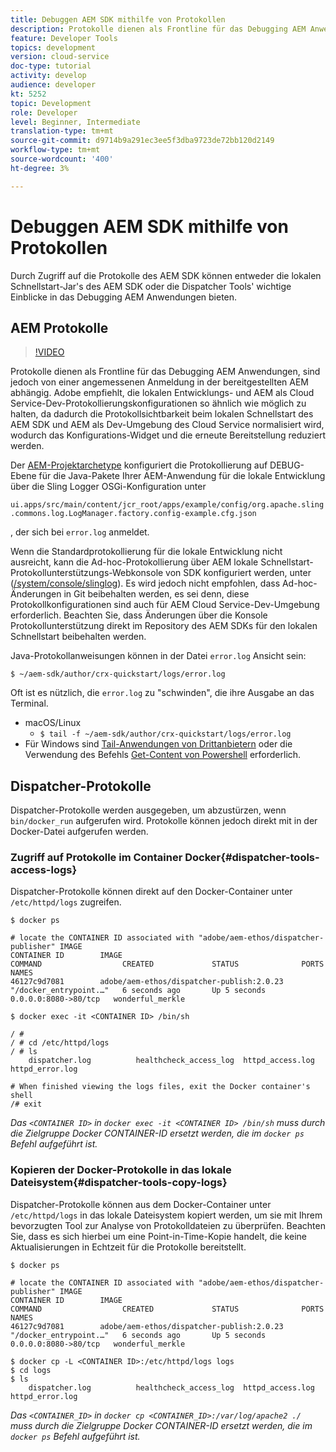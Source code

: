 ```yaml
---
title: Debuggen AEM SDK mithilfe von Protokollen
description: Protokolle dienen als Frontline für das Debugging AEM Anwendungen, sind jedoch von einer angemessenen Anmeldung in der bereitgestellten AEM abhängig.
feature: Developer Tools
topics: development
version: cloud-service
doc-type: tutorial
activity: develop
audience: developer
kt: 5252
topic: Development
role: Developer
level: Beginner, Intermediate
translation-type: tm+mt
source-git-commit: d9714b9a291ec3ee5f3dba9723de72bb120d2149
workflow-type: tm+mt
source-wordcount: '400'
ht-degree: 3%

---
```



# Debuggen AEM SDK mithilfe von Protokollen

Durch Zugriff auf die Protokolle des AEM SDK können entweder die lokalen Schnellstart-Jar&#39;s des AEM SDK oder die Dispatcher Tools&#39; wichtige Einblicke in das Debugging AEM Anwendungen bieten.

## AEM Protokolle

>[!VIDEO](https://video.tv.adobe.com/v/34334/?quality=12&learn=on)

Protokolle dienen als Frontline für das Debugging AEM Anwendungen, sind jedoch von einer angemessenen Anmeldung in der bereitgestellten AEM abhängig. Adobe empfiehlt, die lokalen Entwicklungs- und AEM als Cloud Service-Dev-Protokollierungskonfigurationen so ähnlich wie möglich zu halten, da dadurch die Protokollsichtbarkeit beim lokalen Schnellstart des AEM SDK und AEM als Dev-Umgebung des Cloud Service normalisiert wird, wodurch das Konfigurations-Widget und die erneute Bereitstellung reduziert werden.

Der [AEM-Projektarchetype](https://github.com/adobe/aem-project-archetype) konfiguriert die Protokollierung auf DEBUG-Ebene für die Java-Pakete Ihrer AEM-Anwendung für die lokale Entwicklung über die Sling Logger OSGi-Konfiguration unter

`ui.apps/src/main/content/jcr_root/apps/example/config/org.apache.sling.commons.log.LogManager.factory.config-example.cfg.json`

, der sich bei `error.log` anmeldet.

Wenn die Standardprotokollierung für die lokale Entwicklung nicht ausreicht, kann die Ad-hoc-Protokollierung über AEM lokale Schnellstart-Protokollunterstützungs-Webkonsole von SDK konfiguriert werden, unter ([/system/console/slinglog](http://localhost:4502/system/console/slinglog)). Es wird jedoch nicht empfohlen, dass Ad-hoc-Änderungen in Git beibehalten werden, es sei denn, diese Protokollkonfigurationen sind auch für AEM Cloud Service-Dev-Umgebung erforderlich. Beachten Sie, dass Änderungen über die Konsole Protokollunterstützung direkt im Repository des AEM SDKs für den lokalen Schnellstart beibehalten werden.

Java-Protokollanweisungen können in der Datei `error.log` Ansicht sein:

```
$ ~/aem-sdk/author/crx-quickstart/logs/error.log
```

Oft ist es nützlich, die `error.log` zu &quot;schwinden&quot;, die ihre Ausgabe an das Terminal.

+ macOS/Linux
   + `$ tail -f ~/aem-sdk/author/crx-quickstart/logs/error.log`
+ Für Windows sind [Tail-Anwendungen von Drittanbietern](https://stackoverflow.com/questions/187587/a-windows-equivalent-of-the-unix-tail-command) oder die Verwendung des Befehls [Get-Content von Powershell](https://stackoverflow.com/a/46444596/133936) erforderlich.

## Dispatcher-Protokolle

Dispatcher-Protokolle werden ausgegeben, um abzustürzen, wenn `bin/docker_run` aufgerufen wird. Protokolle können jedoch direkt mit in der Docker-Datei aufgerufen werden.

### Zugriff auf Protokolle im Container Docker{#dispatcher-tools-access-logs}

Dispatcher-Protokolle können direkt auf den Docker-Container unter `/etc/httpd/logs` zugreifen.

```shell
$ docker ps

# locate the CONTAINER ID associated with "adobe/aem-ethos/dispatcher-publisher" IMAGE
CONTAINER ID        IMAGE                                       COMMAND                  CREATED             STATUS              PORTS                  NAMES
46127c9d7081        adobe/aem-ethos/dispatcher-publish:2.0.23   "/docker_entrypoint.…"   6 seconds ago       Up 5 seconds        0.0.0.0:8080->80/tcp   wonderful_merkle

$ docker exec -it <CONTAINER ID> /bin/sh

/ # 
/ # cd /etc/httpd/logs
/ # ls
    dispatcher.log          healthcheck_access_log  httpd_access.log        httpd_error.log

# When finished viewing the logs files, exit the Docker container's shell
/# exit
```

_Das  `<CONTAINER ID>` in  `docker exec -it <CONTAINER ID> /bin/sh` muss durch die Zielgruppe Docker CONTAINER-ID ersetzt werden, die im  `docker ps` Befehl aufgeführt ist._


### Kopieren der Docker-Protokolle in das lokale Dateisystem{#dispatcher-tools-copy-logs}

Dispatcher-Protokolle können aus dem Docker-Container unter `/etc/httpd/logs` in das lokale Dateisystem kopiert werden, um sie mit Ihrem bevorzugten Tool zur Analyse von Protokolldateien zu überprüfen. Beachten Sie, dass es sich hierbei um eine Point-in-Time-Kopie handelt, die keine Aktualisierungen in Echtzeit für die Protokolle bereitstellt.

```shell
$ docker ps

# locate the CONTAINER ID associated with "adobe/aem-ethos/dispatcher-publisher" IMAGE
CONTAINER ID        IMAGE                                       COMMAND                  CREATED             STATUS              PORTS                  NAMES
46127c9d7081        adobe/aem-ethos/dispatcher-publish:2.0.23   "/docker_entrypoint.…"   6 seconds ago       Up 5 seconds        0.0.0.0:8080->80/tcp   wonderful_merkle

$ docker cp -L <CONTAINER ID>:/etc/httpd/logs logs 
$ cd logs
$ ls
    dispatcher.log          healthcheck_access_log  httpd_access.log        httpd_error.log
```

_Das  `<CONTAINER_ID>` in  `docker cp <CONTAINER_ID>:/var/log/apache2 ./` muss durch die Zielgruppe Docker CONTAINER-ID ersetzt werden, die im  `docker ps` Befehl aufgeführt ist._
